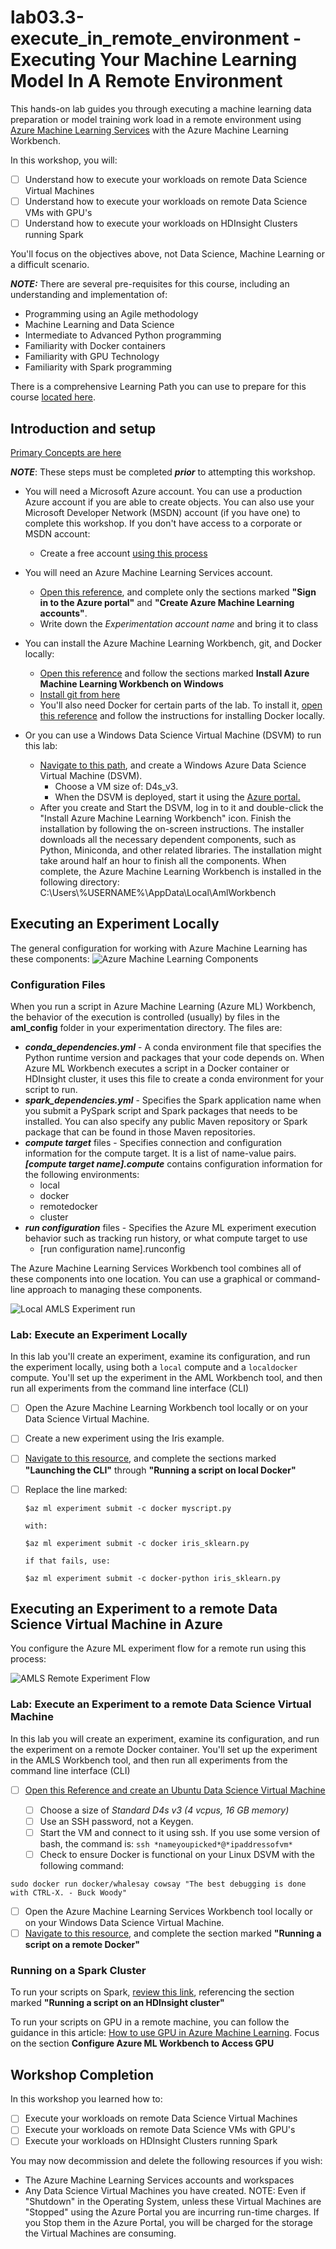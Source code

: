 # lab03.3-execute_in_remote_environment - Executing Your Machine Learning Model In A Remote Environment
This hands-on lab guides you through executing a machine learning data preparation or model training work load in a remote environment using [Azure Machine Learning Services](https://docs.microsoft.com/en-us/azure/machine-learning/preview/overview-what-is-azure-ml) with the Azure Machine Learning Workbench. 

In this workshop, you will:
- [ ] Understand how to execute your workloads on remote Data Science Virtual Machines 
- [ ] Understand how to execute your workloads on remote Data Science VMs with GPU's
- [ ] Understand how to execute your workloads on HDInsight Clusters running Spark

You'll focus on the objectives above, not Data Science, Machine Learning or a difficult scenario.  

***NOTE:*** There are several pre-requisites for this course, including an understanding and implementation of: 
  *  Programming using an Agile methodology
  *  Machine Learning and Data Science
  *  Intermediate to Advanced Python programming
  *  Familiarity with Docker containers 
  *  Familiarity with GPU Technology
  *  Familiarity with Spark programming

There is a comprehensive Learning Path you can use to prepare for this course [located here](https://github.com/Azure/learnAnalytics-CreatingSolutionswiththeTeamDataScienceProcess-/blob/master/Instructions/Learning%20Path%20-%20Creating%20Solutions%20with%20the%20Team%20Data%20Science%20Process.md).

## Introduction and setup 
[Primary Concepts are here](https://docs.microsoft.com/en-us/azure/machine-learning/preview/experimentation-service-configuration)

***NOTE***: These steps must be completed ***prior*** to attempting this workshop.

  *  You will need a Microsoft Azure account. You can use a production Azure account if you are able to create objects. You can also use your Microsoft Developer Network (MSDN) account (if you have one) to complete this workshop. If you don't have access to a corporate or MSDN account: 
       *  Create a free account [using this process](https://azure.microsoft.com/free/)
  *  You will need an Azure Machine Learning Services account. 
       *  [Open this reference](https://docs.microsoft.com/en-us/azure/machine-learning/preview/quickstart-installation), and complete only the sections marked **"Sign in to the Azure portal"** and **"Create Azure Machine Learning accounts"**. 
       *  Write down the *Experimentation account name* and bring it to class

  *  You can install the Azure Machine Learning Workbench, git, and Docker locally:
        *  [Open this reference](https://docs.microsoft.com/en-us/azure/machine-learning/preview/quickstart-installation) and follow the sections marked **Install Azure Machine Learning Workbench on Windows**
        *  [Install git from here]()
        *  You'll also need Docker for certain parts of the lab. To install it, [open this reference](https://www.docker.com/docker-windows) and follow the instructions for installing Docker locally.

  *  Or you can use a Windows Data Science Virtual Machine (DSVM) to run this lab: 
        *  [Navigate to this path](https://azuremarketplace.microsoft.com/en-us/marketplace/apps/microsoft-ads.windows-data-science-vm), and create a Windows Azure Data Science Virtual Machine (DSVM). 
           *  Choose a VM size of: D4s_v3. 
           *  When the DSVM is deployed, start it using the [Azure portal.](https://portal.azure.com)
        *  After you create and Start the DSVM, log in to it and double-click the "Install Azure Machine Learning Workbench" icon. Finish the installation by following the on-screen instructions. The installer downloads all the necessary dependent components, such as Python, Miniconda, and other related libraries. The installation might take around half an hour to finish all the components. When complete, the Azure Machine Learning Workbench is installed in the following directory: C:\\Users\\%USERNAME%\\AppData\\Local\\AmlWorkbench

## Executing an Experiment Locally
The general configuration for working with Azure Machine Learning has these components:
![Azure Machine Learning Components](https://docs.microsoft.com/en-us/azure/machine-learning/preview/media/overview-general-concepts/hierarchy.png)

### Configuration Files

When you run a script in Azure Machine Learning (Azure ML) Workbench, the behavior of the execution is controlled (usually) by files in the **aml_config** folder in your experimentation directory. 
The files are: 
  * ***conda_dependencies.yml*** - A conda environment file that specifies the Python runtime version and packages that your code depends on. When Azure ML Workbench executes a script in a Docker container or HDInsight cluster, it uses this file to create a conda environment for your script to run. 
  * ***spark_dependencies.yml*** - Specifies the Spark application name when you submit a PySpark script and Spark packages that needs to be installed. You can also specify any public Maven repository or Spark package that can be found in those Maven repositories.
  * ***compute target*** files - Specifies connection and configuration information for the compute target. It is a list of name-value pairs. ***[compute target name].compute*** contains configuration information for the following environments:
    *  local
    *  docker
    *  remotedocker
    *  cluster
  * ***run configuration*** files - Specifies the Azure ML experiment execution behavior such as tracking run history, or what compute target to use
    * [run configuration name].runconfig

The Azure Machine Learning Services Workbench tool combines all of these components into one location. You can use a graphical or command-line approach to managing these components.  

![Local AMLS Experiment run](https://docs.microsoft.com/en-us/azure/machine-learning/preview/media/experimentation-service-configuration/local-native-run.png)

### Lab: Execute an Experiment Locally
In this lab you'll create an experiment, examine its configuration, and run the experiment locally, using both a `local` compute and a `localdocker` compute. You'll set up the experiment in the AML Workbench tool, and then run all experiments from the command line interface (CLI)
- [ ] Open the Azure Machine Learning Workbench tool locally or on your Data Science Virtual Machine. 
- [ ] Create a new experiment using the Iris example.
- [ ] [Navigate to this resource](https://docs.microsoft.com/en-us/azure/machine-learning/preview/experimentation-service-configuration), and complete the sections marked **"Launching the CLI"** through **"Running a script on local Docker"**
- [ ] Replace the line marked: 

      $az ml experiment submit -c docker myscript.py

      with: 

      $az ml experiment submit -c docker iris_sklearn.py

      if that fails, use:

      $az ml experiment submit -c docker-python iris_sklearn.py

## Executing an Experiment to a remote Data Science Virtual Machine in Azure
You configure the Azure ML experiment flow for a remote run using this process: 

![AMLS Remote Experiment Flow](https://docs.microsoft.com/en-us/azure/machine-learning/preview/media/experimentation-service-configuration/remote-vm-run.png)

### Lab: Execute an Experiment to a remote Data Science Virtual Machine

In this lab you will create an experiment, examine its configuration, and run the experiment on a remote Docker container. You'll set up the experiment in the AMLS Workbench tool, and then run all experiments from the command line interface (CLI)

- [ ] [Open this Reference and create an Ubuntu Data Science Virtual Machine](https://docs.microsoft.com/en-us/azure/machine-learning/data-science-virtual-machine/dsvm-ubuntu-intro)

    - [ ] Choose a size of *Standard D4s v3 (4 vcpus, 16 GB memory)*
    - [ ] Use an SSH password, not a Keygen. 
    - [ ] Start the VM and connect to it using ssh. If you use some version of bash, the command is: `ssh *nameyoupicked*@*ipaddressofvm*`
    - [ ] Check to ensure Docker is functional on your Linux DSVM with the following command:

```
sudo docker run docker/whalesay cowsay "The best debugging is done with CTRL-X. - Buck Woody"
```

- [ ] Open the Azure Machine Learning Services Workbench tool locally or on your Windows Data Science Virtual Machine. 
- [ ] [Navigate to this resource](https://docs.microsoft.com/en-us/azure/machine-learning/preview/experimentation-service-configuration), and complete the section marked **"Running a script on a remote Docker"**

### Running on a Spark Cluster

To run your scripts on Spark, [review this link](https://docs.microsoft.com/en-us/azure/machine-learning/preview/experimentation-service-configuration), referencing the section marked **"Running a script on an HDInsight cluster"**

To run your scripts on GPU in a remote machine, you can follow the guidance in this article: [How to use GPU in Azure Machine Learning](https://docs.microsoft.com/en-us/azure/machine-learning/preview/how-to-use-gpu). Focus on the section **Configure Azure ML Workbench to Access GPU**

## Workshop Completion
In this workshop you learned how to:
- [ ] Execute your workloads on remote Data Science Virtual Machines 
- [ ] Execute your workloads on remote Data Science VMs with GPU's
- [ ] Execute your workloads on HDInsight Clusters running Spark

You may now decommission and delete the following resources if you wish:
  * The Azure Machine Learning Services accounts and workspaces
  * Any Data Science Virtual Machines you have created. NOTE: Even if "Shutdown" in the Operating System, unless these Virtual Machines are "Stopped" using the Azure Portal you are incurring run-time charges. If you Stop them in the Azure Portal, you will be charged for the storage the Virtual Machines are consuming. 
